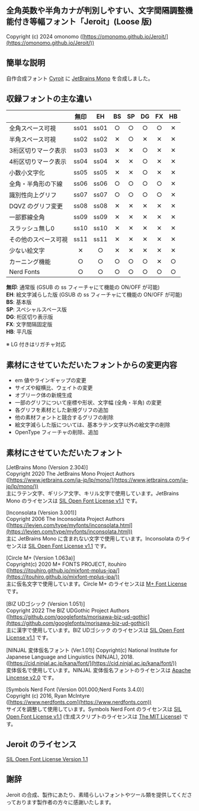 ## 全角英数や半角カナが判別しやすい、文字間隔調整機能付き等幅フォント「Jeroit」(Loose 版)

Copyright (c) 2024 omonomo ([https://omonomo.github.io/Jeroit/](https://omonomo.github.io/Jeroit/))

## 簡単な説明

自作合成フォント [Cyroit](https://omonomo.github.io/Cyroit/) に [JetBrains Mono](https://www.jetbrains.com/ja-jp/lp/mono/) を合成しました。

## 収録フォントの主な違い

|                      | 無印 |  EH  |  BS  |  SP  |  DG  |  FX  |  HB  |
| -------------------- | :--: | :--: | :--: | :--: | :--: | :--: | :--: |
| 全角スペース可視     | ss01 | ss01 |  ○  |  ○  |  ○  |  ○  |  ✕  |
| 半角スペース可視     | ss02 | ss02 |  ✕  |  ○  |  ✕  |  ✕  |  ✕  |
| 3桁区切りマーク表示  | ss03 | ss03 |  ✕  |  ✕  |  ○  |  ✕  |  ✕  |
| 4桁区切りマーク表示  | ss04 | ss04 |  ✕  |  ✕  |  ○  |  ✕  |  ✕  |
| 小数小文字化         | ss05 | ss05 |  ✕  |  ✕  |  ○  |  ✕  |  ✕  |
| 全角・半角形の下線   | ss06 | ss06 |  ○  |  ○  |  ○  |  ○  |  ✕  |
| 識別性向上グリフ     | ss07 | ss07 |  ○  |  ○  |  ○  |  ○  |  ✕  |
| DQVZ のグリフ変更    | ss08 | ss08 |  ✕  |  ✕  |  ✕  |  ✕  |  ✕  |
| 一部罫線全角         | ss09 | ss09 |  ✕  |  ✕  |  ✕  |  ✕  |  ✕  |
| スラッシュ無し0      | ss10 | ss10 |  ✕  |  ✕  |  ✕  |  ✕  |  ✕  |
| その他のスペース可視 | ss11 | ss11 |  ✕  |  ✕  |  ✕  |  ✕  |  ✕  |
| 少ない絵文字         |  ✕  |  ○  |  ✕  |  ✕  |  ✕  |  ✕  |  ✕  |
| カーニング機能       |  ○  |  ○  |  ○  |  ○  |  ○  |  ✕  |  ○  |
| Nerd Fonts           |  ○  |  ○  |  ○  |  ○  |  ○  |  ○  |  ○  |

**無印**: 通常版 (GSUB の ss フィーチャにて機能の ON/OFF が可能)  
**EH**: 絵文字減らした版 (GSUB の ss フィーチャにて機能の ON/OFF が可能)  
**BS**: 基本版  
**SP**: スペシャルスペース版  
**DG**: 桁区切り表示版  
**FX**: 文字間隔固定版  
**HB**: 平凡版

※ LG 付きはリガチャ対応

## 素材にさせていただいたフォントからの変更内容

- em 値やラインギャップの変更
- サイズや縦横比、ウェイトの変更
- オブリーク体の新規生成
- 一部のグリフについて座標や形状、文字幅 (全角・半角) の変更
- 各グリフを素材とした新規グリフの追加
- 他の素材フォントと競合するグリフの削除
- 絵文字減らした版については、基本ラテン文字以外の絵文字の削除
- OpenType フィーチャの削除、追加

## 素材にさせていただいたフォント

[JetBrains Mono (Version 2.304)]  
Copyright 2020 The JetBrains Mono Project Authors  
([https://www.jetbrains.com/ja-jp/lp/mono/](https://www.jetbrains.com/ja-jp/lp/mono/))  
主にラテン文字、ギリシア文字、キリル文字で使用しています。JetBrains Mono のライセンスは [SIL Open Font License v1.1](https://www.jetbrains.com/ja-jp/lp/mono/#license) です。

[Inconsolata (Version 3.001)]  
Copyright 2006 The Inconsolata Project Authors  
([https://levien.com/type/myfonts/inconsolata.html](https://levien.com/type/myfonts/inconsolata.html))  
主に JetBrains Mono に含まれない文字で使用しています。Inconsolata のライセンスは [SIL Open Font License v1.1](https://github.com/google/fonts/blob/main/ofl/inconsolata/OFL.txt) です。

[Circle M+ (Version 1.063a)]  
Copyright(c) 2020 M+ FONTS PROJECT, itouhiro  
([https://itouhiro.github.io/mixfont-mplus-ipa/](https://itouhiro.github.io/mixfont-mplus-ipa/))  
主に仮名文字で使用しています。Circle M+ のライセンスは [M+ Font License](https://itouhiro.github.io/mixfont-mplus-ipa/mplus/LICENSE_E.txt) です。

[BIZ UDゴシック (Version 1.051)]  
Copyright 2022 The BIZ UDGothic Project Authors  
([https://github.com/googlefonts/morisawa-biz-ud-gothic](https://github.com/googlefonts/morisawa-biz-ud-gothic))  
主に漢字で使用しています。BIZ UDゴシック のライセンスは [SIL Open Font License v1.1](https://github.com/googlefonts/morisawa-biz-ud-gothic/blob/main/OFL.txt) です。

[NINJAL 変体仮名フォント (Ver.1.01)]
Copyright(c) National Institute for Japanese Language and Linguistics (NINJAL), 2018.  
([https://cid.ninjal.ac.jp/kana/font/](https://cid.ninjal.ac.jp/kana/font/))  
変体仮名で使用しています。NINJAL 変体仮名フォントのライセンスは [Apache Lincense v2.0](https://cid.ninjal.ac.jp/kana/font/) です。

[Symbols Nerd Font (Version 001.000;Nerd Fonts 3.4.0)]  
Copyright (c) 2016, Ryan McIntyre  
([https://www.nerdfonts.com](https://www.nerdfonts.com))  
サイズを調整して使用しています。Symbols Nerd Font のライセンスは [SIL Open Font License v1.1](https://github.com/google/fonts/blob/main/ofl/inconsolata/OFL.txt) (生成スクリプトのライセンスは [The MIT License](https://github.com/ryanoasis/nerd-fonts/blob/master/patched-fonts/NerdFontsSymbolsOnly/LICENSE)) です。

## Jeroit のライセンス

[SIL Open Font License Version 1.1](https://github.com/omonomo/Jeroit/blob/main/build/JeroitLoose/OFL.txt)

## 謝辞

Jeroit の合成、製作にあたり、素晴らしいフォントやツール類を提供してくださっております製作者の方々に感謝いたします。
